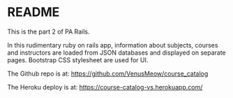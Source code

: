 # README

This is the part 2 of PA Rails.

In this rudimentary ruby on rails app, information about subjects, courses and instructors are loaded from JSON databases and displayed on separate pages. Bootstrap CSS stylesheet are used for UI.

The Github repo is at:
https://github.com/VenusMeow/course_catalog

The Heroku deploy is at:
https://course-catalog-vs.herokuapp.com/
